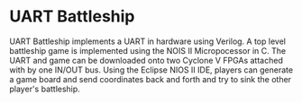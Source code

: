 # UART Battleship

UART Battleship implements a UART in hardware using Verilog. A top level battleship game is implemented using the NOIS II Micropocessor in C. The UART and game can be downloaded onto two Cyclone V FPGAs attached with by one IN/OUT bus. Using the Eclipse NIOS II IDE, players can generate a game board and send coordinates back and forth and try to sink the other player's battleship.
